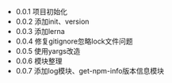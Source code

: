 - 0.0.1 项目初始化
- 0.0.2 添加init、version
- 0.0.3 添加lerna
- 0.0.4 修复gitignore忽略lock文件问题
- 0.0.5 使用yargs改造
- 0.0.6 模块整理
- 0.0.7 添加log模块、get-npm-info版本信息模块

